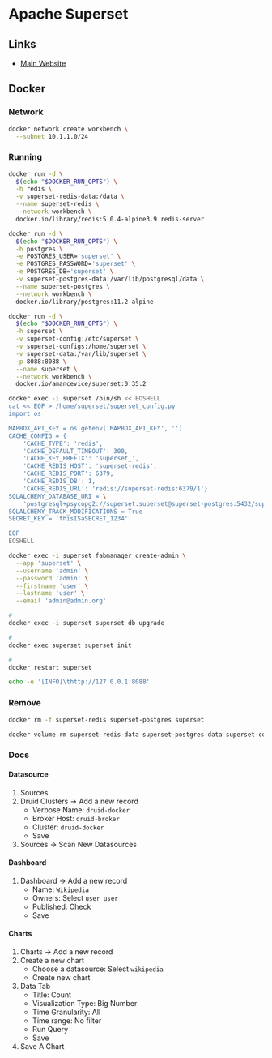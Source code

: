 # Apache Superset

## Links

- [Main Website](https://superset.apache.org)

## Docker

### Network

```sh
docker network create workbench \
  --subnet 10.1.1.0/24
```

### Running

```sh
docker run -d \
  $(echo "$DOCKER_RUN_OPTS") \
  -h redis \
  -v superset-redis-data:/data \
  --name superset-redis \
  --network workbench \
  docker.io/library/redis:5.0.4-alpine3.9 redis-server
```

```sh
docker run -d \
  $(echo "$DOCKER_RUN_OPTS") \
  -h postgres \
  -e POSTGRES_USER='superset' \
  -e POSTGRES_PASSWORD='superset' \
  -e POSTGRES_DB='superset' \
  -v superset-postgres-data:/var/lib/postgresql/data \
  --name superset-postgres \
  --network workbench \
  docker.io/library/postgres:11.2-alpine
```

```sh
docker run -d \
  $(echo "$DOCKER_RUN_OPTS") \
  -h superset \
  -v superset-config:/etc/superset \
  -v superset-configs:/home/superset \
  -v superset-data:/var/lib/superset \
  -p 8088:8088 \
  --name superset \
  --network workbench \
  docker.io/amancevice/superset:0.35.2
```

```sh
docker exec -i superset /bin/sh << EOSHELL
cat << EOF > /home/superset/superset_config.py
import os

MAPBOX_API_KEY = os.getenv('MAPBOX_API_KEY', '')
CACHE_CONFIG = {
    'CACHE_TYPE': 'redis',
    'CACHE_DEFAULT_TIMEOUT': 300,
    'CACHE_KEY_PREFIX': 'superset_',
    'CACHE_REDIS_HOST': 'superset-redis',
    'CACHE_REDIS_PORT': 6379,
    'CACHE_REDIS_DB': 1,
    'CACHE_REDIS_URL': 'redis://superset-redis:6379/1'}
SQLALCHEMY_DATABASE_URI = \
    'postgresql+psycopg2://superset:superset@superset-postgres:5432/superset'
SQLALCHEMY_TRACK_MODIFICATIONS = True
SECRET_KEY = 'thisISaSECRET_1234'

EOF
EOSHELL
```

```sh
docker exec -i superset fabmanager create-admin \
  --app 'superset' \
  --username 'admin' \
  --password 'admin' \
  --firstname 'user' \
  --lastname 'user' \
  --email 'admin@admin.org'
```

```sh
#
docker exec -i superset superset db upgrade

#
docker exec superset superset init

#
docker restart superset
```

```sh
echo -e '[INFO]\thttp://127.0.0.1:8088'
```

### Remove

```sh
docker rm -f superset-redis superset-postgres superset

docker volume rm superset-redis-data superset-postgres-data superset-config superset-configs superset-data
```

### Docs

#### Datasource

1. Sources
2. Druid Clusters -> Add a new record
   - Verbose Name: `druid-docker`
   - Broker Host: `druid-broker`
   - Cluster: `druid-docker`
   - Save
3. Sources -> Scan New Datasources

#### Dashboard

1. Dashboard -> Add a new record
   - Name: `Wikipedia`
   - Owners: Select `user user`
   - Published: Check
   - Save

#### Charts

1. Charts -> Add a new record
2. Create a new chart
   - Choose a datasource: Select `wikipedia`
   - Create new chart
3. Data Tab
   - Title: Count
   - Visualization Type: Big Number
   - Time Granularity: All
   - Time range: No filter
   - Run Query
   - Save
4. Save A Chart
